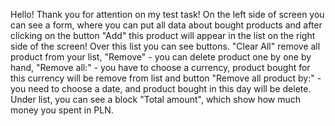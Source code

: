 Hello! Thank you for attention on my test task!
On the left side of screen you can see a form, where you can put all data about bought products and after clicking on the button "Add" this product will appear in the list on the right side of the screen! Over this list you can see buttons. "Clear All" remove all product from your list, "Remove" - you can delete product one by one by hand, "Remove all:" - you have to choose a currency, product bought for this currency will be remove from list and button "Remove all product by:" - you need to choose a date, and product bought in this day will be delete. Under list, you can see a block "Total amount", which show how much money you spent in PLN.
